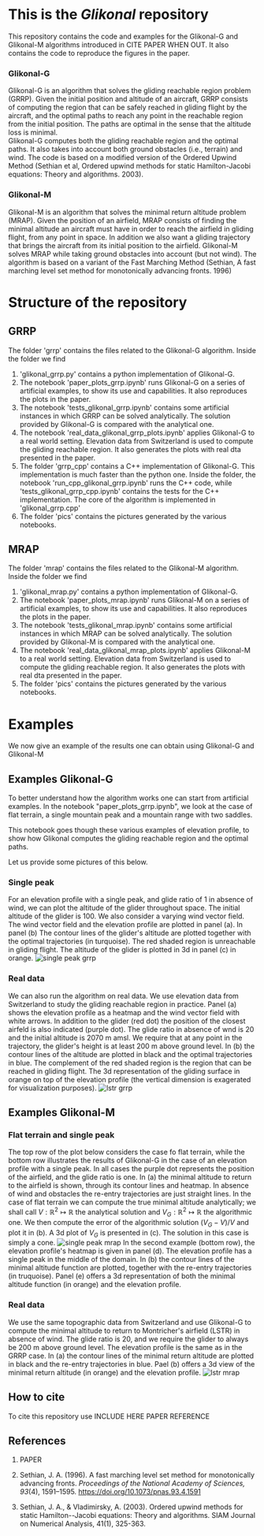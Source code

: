 # This is the *Glikonal* repository
This repository contains the code and examples for the Glikonal-G and Glikonal-M algorithms introduced in CITE PAPER WHEN OUT.
It also contains the code to reproduce the figures in the paper.

### Glikonal-G

Glikonal-G is an algorithm that solves the gliding reachable region problem (GRRP).
Given the initial position and altitude of an aircraft, GRRP consists of computing the region that can be safely reached in gliding flight by the aircraft, and the optimal paths to reach any point in the reachable region from the initial position. The paths are optimal in the sense that the altitude loss is minimal.  
Glikonal-G computes both the gliding reachable region and the optimal paths.
It also takes into account both ground obstacles (i.e., terrain) and wind. The code is based on a modified version of the Ordered Upwind Method (Sethian et al, Ordered upwind methods for static Hamilton-Jacobi equations: Theory and algorithms. 2003).

### Glikonal-M
Glikonal-M is an algorithm that solves the minimal return altitude problem (MRAP). 
Given the position of an airfield, MRAP consists of finding the minimal altitude an aircraft must have in order to reach the airfield in gliding flight, from any point in space. In addition we also want a gliding trajectory that brings the aircraft from its initial position to the airfield.
Glikonal-M solves MRAP while taking ground obstacles into account (but not wind). The algorithm is based on a variant of the Fast Marching Method (Sethian, A fast marching level set method for monotonically advancing fronts. 1996)

# Structure of the repository
## GRRP
The folder 'grrp' contains the files related to the Glikonal-G algorithm.
Inside the folder we find
1. 'glikonal_grrp.py' contains a python implementation of Glikonal-G.
2. The notebook 'paper_plots_grrp.ipynb' runs Glikonal-G on a series of artificial examples, to show its use and capabilities. It also reproduces the plots in the paper.
3. The notebook 'tests_glikonal_grrp.ipynb' contains some artificial instances in which GRRP can be solved analytically. The solution provided by Glikonal-G is compared with the analytical one.
4. The notebook 'real_data_glikonal_grrp_plots.ipynb' applies Glikonal-G to a real world setting. Elevation data from Switzerland is used to compute the gliding reachable region. It also generates the plots with real dta presented in the paper.
5. The folder 'grrp_cpp' contains a C++ implementation of Glikonal-G. This implementation is much faster than the python one. Inside the folder, the notebook 'run_cpp_glikonal_grrp.ipynb' runs the C++ code, while 'tests_glikonal_grrp_cpp.ipynb' contains the tests for the C++ implementation. The core of the algorithm is implemented in 'glikonal_grrp.cpp'
6. The folder 'pics' contains the pictures generated by the various notebooks.
## MRAP
The folder 'mrap' contains the files related to the Glikonal-M algorithm.
Inside the folder we find
1. 'glikonal_mrap.py' contains a python implementation of Glikonal-G.
2. The notebook 'paper_plots_mrap.ipynb' runs Glikonal-M on a series of artificial examples, to show its use and capabilities. It also reproduces the plots in the paper.
3. The notebook 'tests_glikonal_mrap.ipynb' contains some artificial instances in which MRAP can be solved analytically. The solution provided by Glikonal-M is compared with the analytical one.
4. The notebook 'real_data_glikonal_mrap_plots.ipynb' applies Glikonal-M to a real world setting. Elevation data from Switzerland is used to compute the gliding reachable region. It also generates the plots with real dta presented in the paper.
6. The folder 'pics' contains the pictures generated by the various notebooks.
# Examples
We now give an example of the results one can obtain using Glikonal-G and Glikonal-M

## Examples Glikonal-G
To better understand how the algorithm works one can start from artificial examples. In the notebook "paper_plots_grrp.ipynb", we look at the case of flat terrain, a single mountain peak and a mountain range with two saddles.

This notebook goes though these various examples of elevation profile, to show how Glikonal computes the gliding reachable region and the optimal paths.

Let us provide some pictures of this below.
### Single peak
For an elevation profile with a single peak, and glide ratio of 1 in absence of wind, we can plot the altitude of the glider throughout space. The initial altitude of the glider is 100. We also consider a varying wind vector field. The wind vector field and the elevation profile are plotted in panel (a). In panel (b) The contour lines of the glider's altitude are plotted together with the optimal trajectories (in turquoise). The red shaded region is unreachable in gliding flight.
The altitude of the glider is plotted in 3d in panel (c) in orange.
![single peak grrp](./grrp/pics/png/single_peak_plot.png)

### Real data
We can also run the algorithm on real data. We use elevation data from Switzerland to study the gliding reachable region in practice. Panel (a) shows the elevation profile as a heatmap and the wind vector field with white arrows. In addition to the glider (red dot) the position of the closest airfeld is also indicated (purple dot). The glide ratio in absence of wnd is 20 and the initial altitude is 2070 m amsl. We require that at any point in the trajectory, the glider's height is at least 200 m above ground level. In (b) the contour lines of the altitude are plotted in black and the optimal trajectories in blue. The complement of the red shaded region is the region that can be reached in gliding flight. The 3d representation of the gliding surface in orange on top of the elevation profile (the vertical dimension is exagerated for visualization purposes).
![lstr grrp](./grrp/pics/png/glikonal_grrp_lstr_2070_plot.png) 

## Examples Glikonal-M

### Flat terrain and single peak
The top row of the plot below considers the case fo flat terrain, while the bottom row illustrates the results of Glikonal-G in the case of an elevation profile with a single peak. In all cases the purple dot represents the position of the airfield, and the glide ratio is one.
In (a) the minimal altitude to return to the airfield is shown, through its contour lines and heatmap. In absence of wind and obstacles the re-entry trajectories are just straight lines. 
In the case of flat terrain we can compute the true minimal altitude analytically; we shall call $V:\mathbb R^2\mapsto \mathbb R$ the analytical solution and $V_G:\mathbb R^2\mapsto \mathbb R$ the algorithmic one. We then compute the error of the algorithmic solution $(V_G-V)/V$ and plot it in (b). A 3d plot of $V_G$ is presented in (c). The solution in this case is simply a cone. 
![single peak mrap](./mrap/pics/png/plot_flat_peak_mrap.png) 
In the second example (bottom row), the elevation profile's heatmap is given in panel (d). The elevation profile has a single peak in the middle of the domain. In (b) the contour lines of the minimal altitude function are plotted, together with the re-entry trajectories (in truquoise). Panel (e) offers a 3d representation of both the minimal altitude function (in orange) and the elevation profile.
### Real data
We use the same topographic data from Switzerland and use Glikonal-G to compute the minimal altitude to return to Montricher's airfield (LSTR) in absence of wind. The glide ratio is 20, and we require the glider to always be 200 m above ground level. The elevation profile is the same as in the GRRP case. In (a) the contour lines of the minimal return altitude are plotted in black and the re-entry trajectories in blue. Pael (b) offers a 3d view of the minimal return altitude (in orange) and the elevation profile.
![lstr mrap](./mrap/pics/png/plot_lstr_mrap.png) 


## How to cite
To cite this repository use INCLUDE HERE PAPER REFERENCE


## References
1. PAPER

2. Sethian, J. A. (1996). A fast marching level set method for monotonically advancing fronts. *Proceedings of the National Academy of Sciences, 93*(4), 1591–1595. https://doi.org/10.1073/pnas.93.4.1591
3. Sethian, J. A., & Vladimirsky, A. (2003). Ordered upwind methods for static Hamilton--Jacobi equations: Theory and algorithms. SIAM Journal on Numerical Analysis, 41(1), 325-363.

